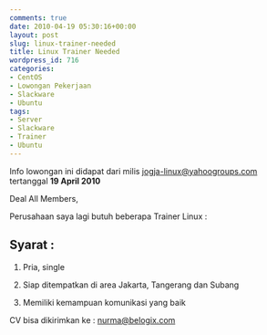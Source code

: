 ```yaml
---
comments: true
date: 2010-04-19 05:30:16+00:00
layout: post
slug: linux-trainer-needed
title: Linux Trainer Needed
wordpress_id: 716
categories:
- CentOS
- Lowongan Pekerjaan
- Slackware
- Ubuntu
tags:
- Server
- Slackware
- Trainer
- Ubuntu
---
```


Info lowongan ini didapat dari milis [jogja-linux@yahoogroups.com](jogja-linux@uahoogroups.com) tertanggal **19 April 2010**

Deal All Members,

Perusahaan saya lagi butuh beberapa Trainer Linux :



## Syarat :






  1. Pria, single


  2. Siap ditempatkan di area Jakarta, Tangerang dan Subang


  3. Memiliki kemampuan komunikasi yang baik



CV bisa dikirimkan ke : [nurma@belogix.com](mailto:nurma@belogix.com)

